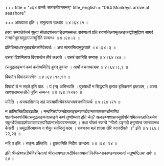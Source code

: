 +++
title = "०६४ वानरैः सागरतीरगमनम्"
title_english = "064 Monkeys arrive at seashore"

+++
आख्याता इति । समुत्पत्य उत्थाय  ॥  ४।६४।१  ॥   

  

हरयः सम्पातेर्वचनं श्रुत्वा सीतादर्शनकाङ्क्षिणस्सन्तः रावणक्षयं प्रति रावणनिलयभूतलङ्काद्वीपमुद्दिश्य सागरं तन्मार्गभूतसमुद्रमाजग्मुरिति सम्बन्धः  ॥  ४।६४।२  ॥   

  

प्रतिबिम्बाधारभूतादर्शतलमिवेत्यर्थः । अत्र सागरमित्यनुकृष्यते  ॥  ४।६४।३  ॥   

  

उत्तरां दिशमित्यत्र दिक्शब्देन तीरं लक्ष्यते । उत्तरं तटमिति सम्यक्  ॥  ४।६४।४७  ॥   

  

(समुद्रलङ्घनं कथं कर्तव्यमिति) ब्रुवन् ब्रुवन्तः । आर्षो वचनव्यत्ययः  ॥  ४।६४।८,९  ॥   

  

विषादेन विषादकारणेन  ॥  ४।६४।१०,११  ॥   

  

विषादो यं न सहते इति पाठः । यं (न) अभिभवति । पुरुषार्थो न सिद्ध्यति इत्यत्र इतिकरणं द्रष्टव्यम् । अस्य आश्वासयामासेति पूर्वेण सम्बन्धः  ॥  ४।६४।१२२०  ॥   

  

यदिति । अभयदक्षिणाम् अहं यास्यामीत्येवंरूपाभयवचनमित्यर्थः  ॥  ४।६४।२१  ॥   

  

न कश्चित्किञ्चिदब्रवीत् । नन्वमितयोजनदेशलङ्घनसमर्थवानराणामसमर्थानामिव शतयोजनपरिमितसमुद्रलङ्घनप्रसङ्गे कथं तूष्णीम्भाव इति चेत्? अलङ्घ्यशासनसुग्रीवनियमितकालातिक्रमेण च्युतधैर्यत्वादप्रमेयरावणबलपरिज्ञानाच्चेत्यवगन्तव्यम् । तथा चोक्तं स्कन्दे "नीलो ऽङ्गदो हनूमांश्च जाम्बवानथ केसरी । समुद्रतीरमागम्य न शेकुः स्पन्दितुं पदम् । रावणस्य बलं ज्ञात्वा तीरे नदनदीपतेः ।" इति  ॥  ४।६४।२२,२३  ॥   

  

नहि व इति । सङ्गः प्रतिहतिः । ब्रुवध्वमिति निर्देशः छान्दसः  ॥  ४।६४।२४  ॥   

  

इति श्रीमहेश्वरतीर्थविरचितायां श्रीरामायणतत्त्वदीपिकाख्यायां किष्किन्धाकाण्डव्याख्यायां चतुष्षष्टितमः सर्गः  ॥  ६४  ॥   

  

